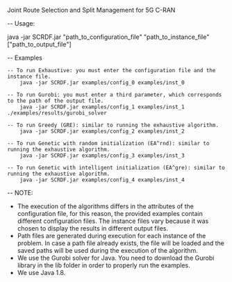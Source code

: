 Joint Route Selection and Split Management for 5G C-RAN

-- Usage:

java -jar SCRDF.jar "path_to_configuration_file" "path_to_instance_file" ["path_to_output_file"]

-- Examples

	-- To run Exhaustive: you must enter the configuration file and the instance file.
		java -jar SCRDF.jar examples/config_0 examples/inst_0

	-- To run Gurobi: you must enter a third parameter, which corresponds to the path of the output file.
		java -jar SCRDF.jar examples/config_1 examples/inst_1 ./examples/results/gurobi_solver

	-- To run Greedy (GRE): similar to running the exhaustive algorithm.
		java -jar SCRDF.jar examples/config_2 examples/inst_2

	-- To run Genetic with random initialization (EA^rnd): similar to running the exhaustive algorithm.
		java -jar SCRDF.jar examples/config_3 examples/inst_3

	-- To run Genetic with intelligent initialization (EA^gre): similar to running the exhaustive algorithm.
		java -jar SCRDF.jar examples/config_4 examples/inst_4

-- NOTE:
 - The execution of the algorithms differs in the attributes of the configuration file, for this reason, the provided examples contain different configuration files. The instance files vary because it was chosen to display the results in different output files.
 - Path files are generated during execution for each instance of the problem. In case a path file already exists, the file will be loaded and the saved paths will be used during the execution of the algorithm.
 - We use the Gurobi solver for Java. You need to download the Gurobi library in the lib folder in order to properly run the examples.
 - We use Java 1.8.


